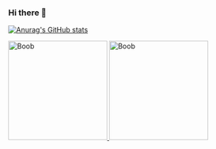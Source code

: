 ### Hi there 👋

<!--
**rainyday321/rainyday321** is a ✨ _special_ ✨ repository because its `README.md` (this file) appears on your GitHub profile.

Here are some ideas to get you started:

- 🔭 I’m currently working on ...
- 🌱 I’m currently learning ...
- 👯 I’m looking to collaborate on ...
- 🤔 I’m looking for help with ...
- 💬 Ask me about ...
- 📫 How to reach me: ...
- 😄 Pronouns: ...
- ⚡ Fun fact: ...
-->

[![Anurag's GitHub stats](https://github-readme-stats.vercel.app/api?username=rainyday321)](https://github.com/rainyday321/github-readme-stats)

<div>
  <a href="https://github.com/rainyday321/rainyday321">
    <img src="https://my-stats-dxc5zyis5.vercel.app/api?username=rainyday321&show_icons=true&theme=gruvbox&count_private=true&include_all_commits=true" alt="Boob" height="200"  />
  </a>
  <a href="https://github.com/rainyday321/rainyday321">
    <img src="https://my-stats-dxc5zyis5.vercel.app/api/top-langs/?username=rainyday321&langs_count=6&layout=compact&theme=gruvbox&count_private=true&hide_title=false&card_width=445" alt="Boob" height="200" />
  </a>
</div>


